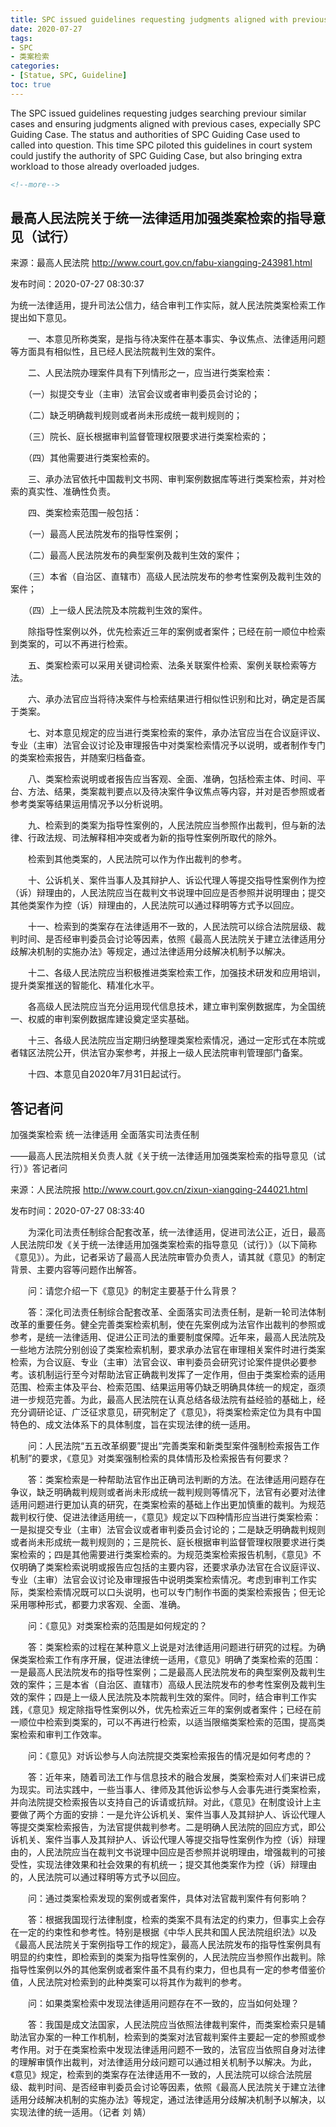 ```yaml
---
title: SPC issued guidelines requesting judgments aligned with previous cases
date: 2020-07-27
tags:
- SPC
- 类案检索
categories:
- [Statue, SPC, Guideline]
toc: true
---
```


The SPC issued guidelines requesting judges searching previour similar cases and ensuring judgments aligned with previous cases, expecially SPC Guiding Case. The status and authorities of SPC Guiding Case used to called into question. This time SPC piloted this guidelines in court system could justify the authority of SPC Guiding Case, but also bringing extra workload to those already overloaded judges.

```xml
<!--more-->
```

## 最高人民法院关于统一法律适用加强类案检索的指导意见（试行）

来源：最高人民法院 http://www.court.gov.cn/fabu-xiangqing-243981.html

发布时间：2020-07-27 08:30:37

​    为统一法律适用，提升司法公信力，结合审判工作实际，就人民法院类案检索工作提出如下意见。

　　一、本意见所称类案，是指与待决案件在基本事实、争议焦点、法律适用问题等方面具有相似性，且已经人民法院裁判生效的案件。

　　二、人民法院办理案件具有下列情形之一，应当进行类案检索：

　　（一）拟提交专业（主审）法官会议或者审判委员会讨论的；

　　（二）缺乏明确裁判规则或者尚未形成统一裁判规则的；

　　（三）院长、庭长根据审判监督管理权限要求进行类案检索的；

　　（四）其他需要进行类案检索的。

　　三、承办法官依托中国裁判文书网、审判案例数据库等进行类案检索，并对检索的真实性、准确性负责。

　　四、类案检索范围一般包括：

　　（一）最高人民法院发布的指导性案例；

　　（二）最高人民法院发布的典型案例及裁判生效的案件；

　　（三）本省（自治区、直辖市）高级人民法院发布的参考性案例及裁判生效的案件；

　　（四）上一级人民法院及本院裁判生效的案件。

　　除指导性案例以外，优先检索近三年的案例或者案件；已经在前一顺位中检索到类案的，可以不再进行检索。

　　五、类案检索可以采用关键词检索、法条关联案件检索、案例关联检索等方法。

　　六、承办法官应当将待决案件与检索结果进行相似性识别和比对，确定是否属于类案。

　　七、对本意见规定的应当进行类案检索的案件，承办法官应当在合议庭评议、专业（主审）法官会议讨论及审理报告中对类案检索情况予以说明，或者制作专门的类案检索报告，并随案归档备查。

　　八、类案检索说明或者报告应当客观、全面、准确，包括检索主体、时间、平台、方法、结果，类案裁判要点以及待决案件争议焦点等内容，并对是否参照或者参考类案等结果运用情况予以分析说明。

　　九、检索到的类案为指导性案例的，人民法院应当参照作出裁判，但与新的法律、行政法规、司法解释相冲突或者为新的指导性案例所取代的除外。

　　检索到其他类案的，人民法院可以作为作出裁判的参考。

　　十、公诉机关、案件当事人及其辩护人、诉讼代理人等提交指导性案例作为控（诉）辩理由的，人民法院应当在裁判文书说理中回应是否参照并说明理由；提交其他类案作为控（诉）辩理由的，人民法院可以通过释明等方式予以回应。

　　十一、检索到的类案存在法律适用不一致的，人民法院可以综合法院层级、裁判时间、是否经审判委员会讨论等因素，依照《最高人民法院关于建立法律适用分歧解决机制的实施办法》等规定，通过法律适用分歧解决机制予以解决。

　　十二、各级人民法院应当积极推进类案检索工作，加强技术研发和应用培训，提升类案推送的智能化、精准化水平。

　　各高级人民法院应当充分运用现代信息技术，建立审判案例数据库，为全国统一、权威的审判案例数据库建设奠定坚实基础。

　　十三、各级人民法院应当定期归纳整理类案检索情况，通过一定形式在本院或者辖区法院公开，供法官办案参考，并报上一级人民法院审判管理部门备案。

　　十四、本意见自2020年7月31日起试行。

## 答记者问

加强类案检索 统一法律适用 全面落实司法责任制

——最高人民法院相关负责人就《关于统一法律适用加强类案检索的指导意见（试行）》答记者问

 

来源：人民法院报 http://www.court.gov.cn/zixun-xiangqing-244021.html

发布时间：2020-07-27 08:33:40

　　为深化司法责任制综合配套改革，统一法律适用，促进司法公正，近日，最高人民法院印发《关于统一法律适用加强类案检索的指导意见（试行）》（以下简称《意见》）。为此，记者采访了最高人民法院审管办负责人，请其就《意见》的制定背景、主要内容等问题作出解答。

　　问：请您介绍一下《意见》的制定主要基于什么背景？

 　　答：深化司法责任制综合配套改革、全面落实司法责任制，是新一轮司法体制改革的重要任务。健全完善类案检索机制，使在先案例成为法官作出裁判的参照或参考，是统一法律适用、促进公正司法的重要制度保障。近年来，最高人民法院及一些地方法院分别创设了类案检索机制，要求承办法官在审理相关案件时进行类案检索，为合议庭、专业（主审）法官会议、审判委员会研究讨论案件提供必要参考。该机制运行至今对帮助法官正确裁判发挥了一定作用，但由于类案检索的适用范围、检索主体及平台、检索范围、结果运用等仍缺乏明确具体统一的规定，亟须进一步规范完善。为此，最高人民法院在认真总结各级法院有益经验的基础上，经充分调研论证、广泛征求意见，研究制定了《意见》，将类案检索定位为具有中国特色的、成文法体系下的具体制度，旨在实现法律的统一适用。

 

　　问：人民法院“五五改革纲要”提出“完善类案和新类型案件强制检索报告工作机制”的要求，《意见》对类案强制检索的具体情形及检索报告有何要求？

　　答：类案检索是一种帮助法官作出正确司法判断的方法。在法律适用问题存在争议，缺乏明确裁判规则或者尚未形成统一裁判规则等情况下，法官有必要对法律适用问题进行更加认真的研究，在类案检索的基础上作出更加慎重的裁判。为规范裁判权行使、促进法律适用统一，《意见》规定以下四种情形应当进行类案检索：一是拟提交专业（主审）法官会议或者审判委员会讨论的；二是缺乏明确裁判规则或者尚未形成统一裁判规则的；三是院长、庭长根据审判监督管理权限要求进行类案检索的；四是其他需要进行类案检索的。为规范类案检索报告机制，《意见》不仅明确了类案检索说明或报告应包括的主要内容，还要求承办法官在合议庭评议、专业（主审）法官会议讨论及审理报告中说明类案检索情况。考虑到审判工作实际，类案检索情况既可以口头说明，也可以专门制作书面的类案检索报告；但无论采用哪种形式，都要力求客观、全面、准确。

 

　　问：《意见》对类案检索的范围是如何规定的？ 

　　答：类案检索的过程在某种意义上说是对法律适用问题进行研究的过程。为确保类案检索工作有序开展，促进法律统一适用，《意见》明确了类案检索的范围：一是最高人民法院发布的指导性案例；二是最高人民法院发布的典型案例及裁判生效的案件；三是本省（自治区、直辖市）高级人民法院发布的参考性案例及裁判生效的案件；四是上一级人民法院及本院裁判生效的案件。同时，结合审判工作实践，《意见》规定除指导性案例以外，优先检索近三年的案例或者案件；已经在前一顺位中检索到类案的，可以不再进行检索，以适当限缩类案检索的范围，提高类案检索和审判工作效率。

 

　　问：《意见》对诉讼参与人向法院提交类案检索报告的情况是如何考虑的？ 

　　答：近年来，随着司法工作与信息技术的融合发展，类案检索对人们来讲已成为现实。司法实践中，一些当事人、律师及其他诉讼参与人会事先进行类案检索，并向法院提交检索报告以支持自己的诉请或抗辩。对此，《意见》在制度设计上主要做了两个方面的安排：一是允许公诉机关、案件当事人及其辩护人、诉讼代理人等提交类案检索报告，为法官提供裁判参考。二是明确人民法院的回应方式，即公诉机关、案件当事人及其辩护人、诉讼代理人等提交指导性案例作为控（诉）辩理由的，人民法院应当在裁判文书说理中回应是否参照并说明理由，增强裁判的可接受性，实现法律效果和社会效果的有机统一；提交其他类案作为控（诉）辩理由的，人民法院可以通过释明等方式予以回应。

 

　　问：通过类案检索发现的案例或者案件，具体对法官裁判案件有何影响？ 

　　答：根据我国现行法律制度，检索的类案不具有法定的约束力，但事实上会存在一定的约束性和参考性。特别是根据《中华人民共和国人民法院组织法》以及《最高人民法院关于案例指导工作的规定》，最高人民法院发布的指导性案例具有明显的约束性，即检索到的类案为指导性案例的，人民法院应当参照作出裁判。除指导性案例以外的其他案例或者案件虽不具有约束力，但也具有一定的参考借鉴价值，人民法院对检索到的此种类案可以将其作为裁判的参考。

 

　　问：如果类案检索中发现法律适用问题存在不一致的，应当如何处理？ 

　　答：我国是成文法国家，人民法院应当依照法律裁判案件，而类案检索只是辅助法官办案的一种工作机制，检索到的类案对法官裁判案件主要起一定的参照或参考作用。对于在类案检索中发现法律适用问题不一致的，法官应当依照自身对法律的理解审慎作出裁判，对法律适用分歧问题可以通过相关机制予以解决。为此，《意见》规定，检索到的类案存在法律适用不一致的，人民法院可以综合法院层级、裁判时间、是否经审判委员会讨论等因素，依照《最高人民法院关于建立法律适用分歧解决机制的实施办法》等规定，通过法律适用分歧解决机制予以解决，以实现法律的统一适用。（记者 刘 婧）